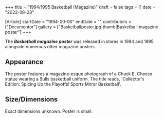 +++
title = "1994/1995 Basketball (Magazine)"
draft = false
tags = []
date = "2022-08-28"

[Article]
startDate = "1994-00-00"
endDate = ""
contributors = ["Documentor"]
gallery = ["Basketballposter.jpg|thumb|Basketball magazine poster"]
+++

The <b><i>Basketball magazine poster</b></i> was released in stores in 1994 and 1995 alongside numerous other magazine posters.

<h2> Appearance </h2>
The poster features a magazine-esque photograph of a Chuck E. Cheese statue wearing a Bulls basketball uniform. The title reads, 'Collector's Edition: Spicing Up the Playoffs! Sports Mirror Basketball'.

<h2> Size/Dimensions </h2>
Exact dimensions unknown. Poster is small.